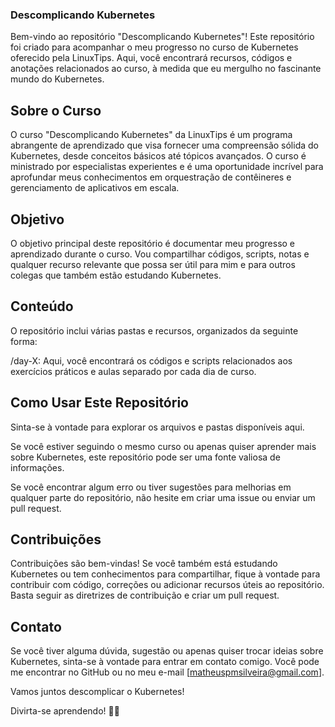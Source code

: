 ### Descomplicando Kubernetes
Bem-vindo ao repositório "Descomplicando Kubernetes"! Este repositório foi criado para acompanhar o meu progresso no curso de Kubernetes oferecido pela LinuxTips. Aqui, você encontrará recursos, códigos e anotações relacionados ao curso, à medida que eu mergulho no fascinante mundo do Kubernetes.

## Sobre o Curso
O curso "Descomplicando Kubernetes" da LinuxTips é um programa abrangente de aprendizado que visa fornecer uma compreensão sólida do Kubernetes, desde conceitos básicos até tópicos avançados. O curso é ministrado por especialistas experientes e é uma oportunidade incrível para aprofundar meus conhecimentos em orquestração de contêineres e gerenciamento de aplicativos em escala.

## Objetivo
O objetivo principal deste repositório é documentar meu progresso e aprendizado durante o curso. Vou compartilhar códigos, scripts, notas e qualquer recurso relevante que possa ser útil para mim e para outros colegas que também estão estudando Kubernetes.

## Conteúdo
O repositório inclui várias pastas e recursos, organizados da seguinte forma:

/day-X: Aqui, você encontrará os códigos e scripts relacionados aos exercícios práticos e aulas separado por cada dia de curso.

## Como Usar Este Repositório
Sinta-se à vontade para explorar os arquivos e pastas disponíveis aqui.

Se você estiver seguindo o mesmo curso ou apenas quiser aprender mais sobre Kubernetes, este repositório pode ser uma fonte valiosa de informações.

Se você encontrar algum erro ou tiver sugestões para melhorias em qualquer parte do repositório, não hesite em criar uma issue ou enviar um pull request.

## Contribuições
Contribuições são bem-vindas! Se você também está estudando Kubernetes ou tem conhecimentos para compartilhar, fique à vontade para contribuir com código, correções ou adicionar recursos úteis ao repositório. Basta seguir as diretrizes de contribuição e criar um pull request.

## Contato
Se você tiver alguma dúvida, sugestão ou apenas quiser trocar ideias sobre Kubernetes, sinta-se à vontade para entrar em contato comigo. Você pode me encontrar no GitHub ou no meu e-mail [matheuspmsilveira@gmail.com].

Vamos juntos descomplicar o Kubernetes!

Divirta-se aprendendo! 🚀🐳
